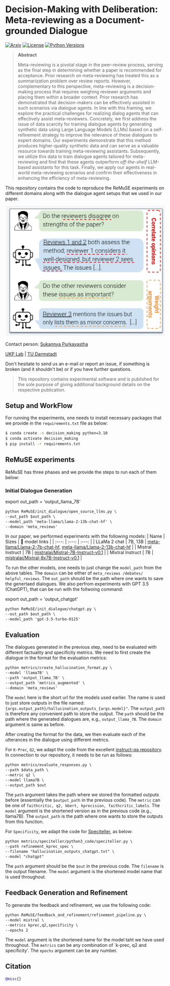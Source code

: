# Decision-Making with Deliberation: Meta-reviewing as a Document-grounded Dialogue

[![Arxiv](https://img.shields.io/badge/Arxiv-2409.19505-red?style=flat&logo=arxiv&logoColor=white)]()
[![License](https://img.shields.io/github/license/UKPLab/ukp-project-template)](https://opensource.org/licenses/Apache-2.0)
[![Python Versions](https://img.shields.io/badge/Python-3.9-blue.svg?style=flat&logo=python&logoColor=white)](https://www.python.org/)
>  **Abstract**
>
> Meta-reviewing is a pivotal stage in the peer-review process, serving as the final step in determining whether a paper is recommended for acceptance. Prior research on meta-reviewing has treated this as a summarization problem over review reports. However, complementary to this perspective, meta-reviewing is a decision-making process that requires weighing reviewer arguments and placing them within a broader context. Prior research has demonstrated that decision-makers can be effectively assisted in such scenarios via dialogue agents. In line with this framing,
we explore the practical challenges for realizing dialog agents that can effectively assist meta-reviewers. Concretely, we first address the issue of data scarcity for training dialogue agents by generating synthetic data using Large Language Models (LLMs) based on a self-refinement strategy to improve the relevance of these dialogues to expert domains. Our experiments demonstrate that this method produces higher-quality synthetic data and can serve as a valuable resource towards training meta-reviewing assistants. Subsequently, we utilize this data to train dialogue agents tailored for meta-reviewing and find that these agents outperform *off-the-shelf* LLM-based assistants for this task. Finally, we apply our agents in real-world meta-reviewing scenarios and confirm their effectiveness in enhancing the efficiency of meta-reviewing.
>
This repository contains the code to reproduce the ReMuSE experiments on different domains along with the dialogue agent setups that we used in our paper. 

<p align="center">
<img src="assets/Fig1_v2.png" width="500">
</p>


Contact person: [Sukannya Purkayastha](mailto:sukannya.purkayastha@tu-darmstadt.de)

[UKP Lab](https://www.ukp.tu-darmstadt.de/) | [TU Darmstadt](https://www.tu-darmstadt.de/
)

Don't hesitate to send us an e-mail or report an issue, if something is broken (and it shouldn't be) or if you have further questions.

> This repository contains experimental software and is published for the sole purpose of giving additional background details on the respective publication.



## Setup and WorkFlow
For running the experiments, one needs to install necessary packages that we provide in the ``requirements.txt`` file as below:
>
```bash
$ conda create -n decision_making python=3.10
$ conda activate decision_making
$ pip install -r requirements.txt
```
>

## ReMuSE experiments
ReMuSE has three phases and we provide the steps to run each of them below:

### Initial Dialogue Generation
>
export out_path = 'output_llama_7B'
>
>
    python ReMuSE/init_dialogue/open_source_llms.py \
    --out_path $out_path \
    --model_path 'meta-llama/Llama-2-13b-chat-hf' \
    --domain 'meta_reviews'
>
In our paper, we performed experiments with the following models:
| Name     | Sizes | 🤗 model links   |
| :---: | :---: | :---: |
| LLaMa 2 chat    |  7B, 13B | [meta-llama/Llama-2-7b-chat-hf](https://huggingface.co/meta-llama/Llama-2-7b-chat-hf), [meta-llama/Llama-2-13b-chat-hf](https://huggingface.co/meta-llama/Llama-2-13b-chat-hf) |
| Mistral Instruct    | 7B   | [mistralai/Mistral-7B-Instruct-v0.1](https://huggingface.co/mistralai/Mistral-7B-Instruct-v0.1)  |
| Mixtral Instruct    | 7B   | [mistralai/Mixtral-8x7B-Instruct-v0.1](https://huggingface.co/mistralai/Mixtral-8x7B-Instruct-v0.1) |

To run the other models, one needs to just change the ``model_path`` from the above tables. The ``domain`` can be either of ``meta_reviews /debates/ helpful_reviews``. The ``out_path`` should be the path where one wants to save the genertaed dialogues. We also perfrom experiments with  GPT 3.5 (ChatGPT), that can be run with the follwoing command:
>
export out_path = 'output_chatgpt'
>
>
    python ReMuSE/init_dialogue/chatgpt.py \
    --out_path $out_path \
    --model_path 'gpt-3.5-turbo-0125'
>

## Evaluation
The dialogues generated in the previous step, need to be evaluated with different factuality and specificity metrics. We need to first create the dialogue in the format for the evaluation metrics:
>
>
    python metrics/create_hallucination_format.py \
    --model 'llama7B' \
    --path 'output_llama_7B' \
    --output_path 'metrics_augmented' \
    --domain 'meta_reviews'
>
>
The ``model`` here is the short url for the models used earlier. The name is used to just store outputs in the file named: ``{args.output_path}/hallucination_outputs_{args.model}"``. The ``output_path`` is therefore any convenient path to store the output. The ``path`` should be the path where the generated dialogues are, e.g., ``output_llama_7B``. The ``domain`` argument is same as before.

After creating the format for the data, we then evaluate each of the utterances in the dialogue using different metrics.

For ``K-Prec``, ``Q2``, we adapt the code from the excellent [instruct-qa repository](https://github.com/McGill-NLP/instruct-qa). In connection to our repository, it needs to be run as follows:
>
    python metrics/evaluate_responses.py \
    --path $data_path \
    --metric q2 \
    --model llama7B \
    --output_path $out
>
The ``path`` argument takes the path where we stored the formatted outputs before (essentially the ``$output_path`` in the previous code). The ``metric`` can be one of ``faithcritic, q2, kbert, kprecision, faithcritic_labels``. The ``model`` argument is the shortened version as in the previous code (e.g., llama7B). The ``output_path`` is the path where one wants to store the outputs from this function.

For ``Specificity``, we adapt the code for [Speciteller](https://github.com/jjessyli/speciteller), as below:
>
    python metrics/speciteller/python3_code/speciteller.py \
    --path refinement_kprec_spec \
    --filename "hallucination_outputs_chatgpt.txt" \
    --model "chatgpt" 
> 

The ``path`` argument should be the ``$out`` in the previous code. The      ``filename`` is the output filename. The  ``model`` argument is the shortened model name that is used throughout.  


## Feedback Generation and Refinement
To generate the feedback and refinement, we use the following code:

>
    python ReMuSE/feedback_and_refinement/refinement_pipeline.py \
    --model mixtral \
    --metrics kprec,q2,specificity \
    --epochs 2
>
The ``model`` argument is the shortened name for the model taht we have used throughout. The ``metrics`` can be any combination of `k-prec, q2 and specificity'. The ``epochs`` argument can be any number.

## Citation

```bib
@misc{}
```
